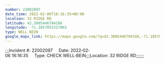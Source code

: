 ```yaml
---
number: 22002097
date_time: 2022-02-06T16:16:35+00:00
location: 32 RIDGE RD
latitude: 42.3805446794166
longitude: -71.1857053317063
type: WELL BEIN
google_maps_link: https://maps.google.com/?q=42.3805446794166,-71.1857053317063
---
```


;;;Incident #: 22002097     Date: 2022‐02‐06 16:16:35     Type: CHECK WELL‐BEIN;;;Location: 32 RIDGE RD;;;;;;
